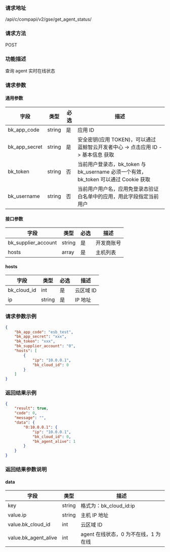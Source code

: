 ### 请求地址

/api/c/compapi/v2/gse/get_agent_status/

### 请求方法

POST

### 功能描述

查询 agent 实时在线状态

### 请求参数

#### 通用参数

| 字段 | 类型 | 必选 | 描述 |
|-----------|------------|--------|------------|
| bk_app_code | string | 是 | 应用 ID |
| bk_app_secret| string | 是 | 安全密钥(应用 TOKEN)，可以通过 蓝鲸智云开发者中心 -&gt; 点击应用 ID -&gt; 基本信息 获取 |
| bk_token | string | 否 | 当前用户登录态，bk_token 与 bk_username 必须一个有效，bk_token 可以通过 Cookie 获取 |
| bk_username | string | 否 | 当前用户用户名，应用免登录态验证白名单中的应用，用此字段指定当前用户 |

#### 接口参数

| 字段 | 类型 |必选| 描述 |
|---------------------|--------|----|-----------|
| bk_supplier_account | string | 是 | 开发商账号 |
| hosts | array | 是 | 主机列表 |

#### hosts

| 字段 | 类型 |必选| 描述 |
|-------------|--------|----|----------|
| bk_cloud_id | int | 是 | 云区域 ID |
| ip | string | 是 | IP 地址 |

### 请求参数示例

```json
{
    "bk_app_code": "esb_test",
    "bk_app_secret": "xxx",
    "bk_token": "xxx",
    "bk_supplier_account": "0",
    "hosts": [
        {
            "ip": "10.0.0.1",
            "bk_cloud_id": 0
        }
    ]
}
```

### 返回结果示例

```json
{
    "result": true,
    "code": 0,
    "message": "",
    "data": {
        "0:10.0.0.1": {
            "ip": "10.0.0.1",
            "bk_cloud_id": 0,
            "bk_agent_alive": 1
        }
    }
}
```

### 返回结果参数说明

#### data

| 字段 | 类型 | 描述 |
|-----------|-----------|-----------|
| key | string | 格式为：bk_cloud_id:ip |
| value.ip | string | 主机 IP 地址 |
| value.bk_cloud_id | int | 云区域 ID |
| value.bk_agent_alive | int | agent 在线状态，0 为不在线，1 为在线 |

